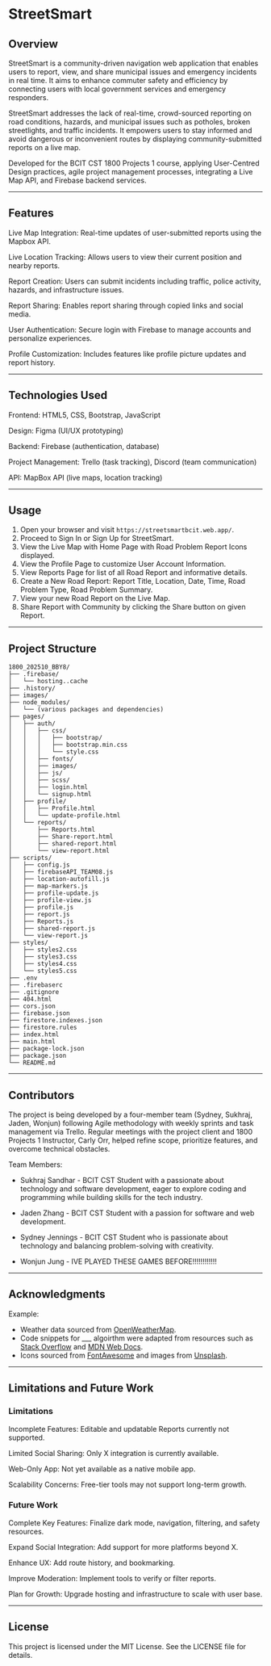 
# StreetSmart

## Overview

StreetSmart is a community-driven navigation web application that enables users to report, view, and share municipal issues and emergency incidents in real time. It aims to enhance commuter safety and efficiency by connecting users with local government services and emergency responders.

StreetSmart addresses the lack of real-time, crowd-sourced reporting on road conditions, hazards, and municipal issues such as potholes, broken streetlights, and traffic incidents. It empowers users to stay informed and avoid dangerous or inconvenient routes by displaying community-submitted reports on a live map.

Developed for the BCIT CST 1800 Projects 1 course, applying User-Centred Design practices, agile project management processes, integrating a Live Map API, and Firebase backend services.

---

## Features

Live Map Integration: Real-time updates of user-submitted reports using the Mapbox API.

Live Location Tracking: Allows users to view their current position and nearby reports.

Report Creation: Users can submit incidents including traffic, police activity, hazards, and infrastructure issues.

Report Sharing: Enables report sharing through copied links and social media.

User Authentication: Secure login with Firebase to manage accounts and personalize experiences.

Profile Customization: Includes features like profile picture updates and report history.

---

## Technologies Used

Frontend: HTML5, CSS, Bootstrap, JavaScript

Design: Figma (UI/UX prototyping)

Backend: Firebase (authentication, database)

Project Management: Trello (task tracking), Discord (team communication)

API: MapBox API (live maps, location tracking)

---

## Usage

1. Open your browser and visit `https://streetsmartbcit.web.app/`.
2. Proceed to Sign In or Sign Up for StreetSmart.
3. View the Live Map with Home Page with Road Problem Report Icons displayed.
4. View the Profile Page to customize User Account Information.
5. View Reports Page for list of all Road Report and informative details.
6. Create a New Road Report: Report Title, Location, Date, Time, Road Problem Type, Road Problem Summary.
7. View your new Road Report on the Live Map.
8. Share Report with Community by clicking the Share button on given Report.

---

## Project Structure

```
1800_202510_BBY8/
├── .firebase/
│   └── hosting..cache
├── .history/
├── images/
├── node_modules/
│   └── (various packages and dependencies)
├── pages/
│   ├── auth/
│   │   ├── css/
│   │   │   ├── bootstrap/
│   │   │   ├── bootstrap.min.css
│   │   │   └── style.css
│   │   ├── fonts/
│   │   ├── images/
│   │   ├── js/
│   │   ├── scss/
│   │   ├── login.html
│   │   └── signup.html
│   ├── profile/
│   │   ├── Profile.html
│   │   └── update-profile.html
│   └── reports/
│       ├── Reports.html
│       ├── Share-report.html
│       ├── shared-report.html
│       └── view-report.html
├── scripts/
│   ├── config.js
│   ├── firebaseAPI_TEAM08.js
│   ├── location-autofill.js
│   ├── map-markers.js
│   ├── profile-update.js
│   ├── profile-view.js
│   ├── profile.js
│   ├── report.js
│   ├── Reports.js
│   ├── shared-report.js
│   └── view-report.js
├── styles/
│   ├── styles2.css
│   ├── styles3.css
│   ├── styles4.css
│   └── styles5.css
├── .env
├── .firebaserc
├── .gitignore
├── 404.html
├── cors.json
├── firebase.json
├── firestore.indexes.json
├── firestore.rules
├── index.html
├── main.html
├── package-lock.json
├── package.json
└── README.md
```

---

## Contributors

The project is being developed by a four-member team (Sydney, Sukhraj, Jaden, Wonjun) following Agile methodology with weekly sprints and task management via Trello. Regular meetings with the project client and 1800 Projects 1 Instructor, Carly Orr, helped refine scope, prioritize features, and overcome technical obstacles.

Team Members:

- Sukhraj Sandhar - BCIT CST Student with a passionate about technology and software development, eager to explore coding and programming while building skills for the tech industry.
    
- Jaden Zhang - BCIT CST Student with a passion for software and web development.

- Sydney Jennings - BCIT CST Student who is passionate about technology and balancing problem-solving with creativity.

- Wonjun Jung - IVE PLAYED THESE GAMES BEFORE!!!!!!!!!!!!

---

## Acknowledgments

Example:
- Weather data sourced from [OpenWeatherMap](https://openweathermap.org/).
- Code snippets for ___ algoirthm were adapted from resources such as [Stack Overflow](https://stackoverflow.com/) and [MDN Web Docs](https://developer.mozilla.org/).
- Icons sourced from [FontAwesome](https://fontawesome.com/) and images from [Unsplash](https://unsplash.com/).

---

## Limitations and Future Work
### Limitations

Incomplete Features: Editable and updatable Reports currently not supported.

Limited Social Sharing: Only X integration is currently available.

Web-Only App: Not yet available as a native mobile app.

Scalability Concerns: Free-tier tools may not support long-term growth.

### Future Work

Complete Key Features: Finalize dark mode, navigation, filtering, and safety resources.

Expand Social Integration: Add support for more platforms beyond X.

Enhance UX: Add route history, and bookmarking.

Improve Moderation: Implement tools to verify or filter reports.

Plan for Growth: Upgrade hosting and infrastructure to scale with user base.

---

## License

This project is licensed under the MIT License. See the LICENSE file for details.
